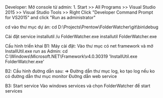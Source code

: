 ﻿Developer:
Mở console từ admin: 1. Start >> All Programs >> Visual Studio 2015 >> Visual Studio Tools >> Right Click "Developer Command Prompt for VS2015" and click "Run as administrator"

cd vào thư mục dự án: 
cd D:\Projects\Prentow\FolderWatcher\git\bin\debug

Cài đặt service
installutil /u FolderWatcher.exe
installutil FolderWatcher.exe

Cấu hình triển khai
B1: Máy cài đặt: 
Vào thư mục có net framework và mở InstallUtil.exe run as Admin:
cd C:\Windows\Microsoft.NET\Framework\v4.0.30319
'InstallUtil.exe FolderWatcher.exe'

B2: Cầu hình đường dẫn sau:
<add key="LogPath" value="D:\Downloads\software\" /> => Đường dẫn thư mục log, ko tạo log nếu ko có đường dẫn
<add key="FolderPaths" value="D:\Downloads\software" /> thư mục monitor
<add key="ServicePaths" value="http://nav.prentow.com:9047/NAV2019Live/WS/PS%20VN/Codeunit/Test_khoi" /> Đường dẫn web service

B3: Start service
Vào windows services và chọn FolderWatcher để start services
